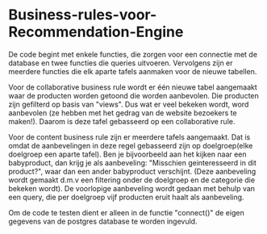 # Business-rules-voor-Recommendation-Engine

De code begint met enkele functies, die zorgen voor een connectie met de database en twee functies die queries uitvoeren. Vervolgens zijn er meerdere functies die elk aparte tafels aanmaken voor de nieuwe tabellen.

Voor de collaborative business rule wordt er één nieuwe tabel aangemaakt waar de producten worden getoond die worden aanbevolen. Die producten zijn gefilterd op basis van "views". Dus wat er veel bekeken wordt, word aanbevolen (ze hebben met het gedrag van de website bezoekers te maken!). Daarom is deze tafel gebasseerd op een collaborative rule.

Voor de content business rule zijn er meerdere tafels aangemaakt. Dat is omdat de aanbevelingen in deze regel gebasseerd zijn op doelgroep(elke doelgroep een aparte tafel). Ben je bijvoorbeeld aan het kijken naar een babyproduct, dan krijg je als aanbeveling: "Misschien geinteresseerd in dit product?", waar dan een ander babyproduct verschijnt. (Deze aanbeveling wordt gemaakt d.m.v een filtering onder de doelgroep en de categorie die bekeken wordt). De voorlopige aanbeveling wordt gedaan met behulp van een query, die per doelgroep vijf producten eruit haalt als aanbeveling.

Om de code te testen dient er alleen in de functie "connect()" de eigen gegevens van de postgres database te worden ingevuld.
